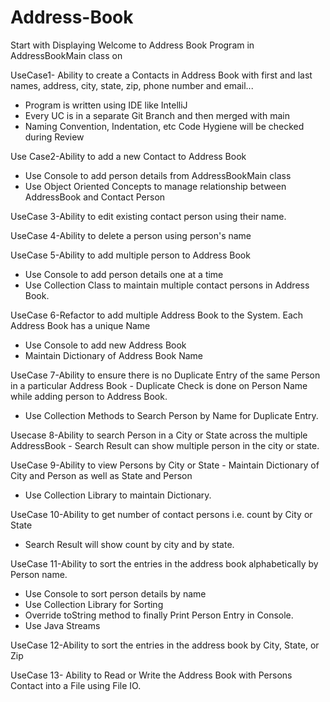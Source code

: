 # Address-Book


Start with Displaying Welcome to Address Book Program in AddressBookMain class on










UseCase1- Ability to create a Contacts in Address
Book with first and last names, address,
city, state, zip, phone number and email...
- Program is written using IDE like IntelliJ
- Every UC is in a separate Git Branch and then merged with main
- Naming Convention, Indentation, etc Code Hygiene will be checked during
Review











Use Case2-Ability to add a new Contact to Address Book
- Use Console to add person details from
AddressBookMain class
- Use Object Oriented Concepts to manage
relationship between AddressBook and Contact
Person












UseCase 3-Ability to edit
existing contact person using their
name.












UseCase 4-Ability to delete a
person using person's name












UseCase 5-Ability to add multiple
person to Address Book
- Use Console to add person details one at a time
- Use Collection Class to maintain multiple
contact persons in Address Book.












UseCase 6-Refactor to add multiple
Address Book to the System. Each Address Book has a unique Name
- Use Console to add new Address Book
- Maintain Dictionary of Address Book Name 











UseCase 7-Ability to ensure there is no Duplicate
Entry of the same Person in a particular
Address Book - Duplicate Check is done on Person Name while adding
person to Address Book.
- Use Collection Methods to Search Person by Name for
Duplicate Entry.












Usecase 8-Ability to search Person
in a City or State across the multiple
AddressBook - Search Result can show multiple person in
the city or state.












UseCase 9-Ability to view Persons
by City or State - Maintain Dictionary of City and Person as
well as State and Person
- Use Collection Library to maintain
Dictionary.












UseCase 10-Ability to get number
of contact persons i.e.
count by City or State
- Search Result will show count by city and by
state.




UseCase 11-Ability to sort the entries in the
address book alphabetically by Person name.
- Use Console to sort person details by name
- Use Collection Library for Sorting
- Override toString method to finally Print Person Entry in
Console.
- Use Java Streams













UseCase 12-Ability to sort the entries in
the address book by City, State, or Zip









UseCase 13- Ability to Read or Write the Address Book with
Persons Contact into a File using File IO.
